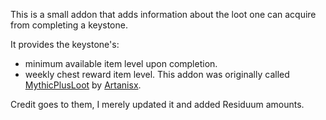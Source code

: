 This is a small addon that adds information about the loot one can acquire from completing a keystone.

It provides the keystone's:

* minimum available item level upon completion.
* weekly chest reward item level.
This addon was originally called [MythicPlusLoot](https://wow.curseforge.com/projects/mythicplusloo) by [Artanisx](https://wow.curseforge.com/members/Artanisx).

Credit goes to them, I merely updated it and added Residuum amounts.
